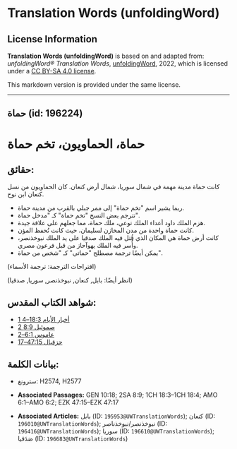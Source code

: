 # Translation Words (unfoldingWord)

## License Information

**Translation Words (unfoldingWord)** is based on and adapted from: _unfoldingWord® Translation Words_, [unfoldingWord](https://unfoldingword.org/utw), 2022, which is licensed under a [CC BY-SA 4.0 license](https://creativecommons.org/licenses/by-sa/4.0/legalcode.en).

This markdown version is provided under the same license.



--------------------------------

## حماة (id: 196224)

حماة، الحماويون، تخم حماة
=========================

حقائق:
------

كانت حماة مدينة مهمة في شمال سوريا، شمال أرض كنعان. كان الحماويون من نسل كنعان ابن نوح.

* ربما يشير اسم "تخم حماة" إلى ممر جبلي بالقرب من مدينة حماة.
* تترجم بعض النسخ "تخم حماة" كـ "مدخل حماة".
* هزم الملك داود أعداء الملك توعي، ملك حماة، مما جعلهم على علاقة جيدة.
* كانت حماة واحدة من مدن المخازن لسليمان، حيث كانت تُحفظ المؤن.
* كانت أرض حماة هي المكان الذي قُتل فيه الملك صدقيا على يد الملك نبوخذنصر، وأُسر فيه الملك يهوآحاز من قبل فرعون مصري.
* يمكن أيضًا ترجمة مصطلح "حماتي" كـ "شخص من حماة".

(اقتراحات الترجمة: ترجمة الأسماء)

(انظر أيضًا: بابل, كنعان, نبوخذنصر, سوريا, صدقيا)

شواهد الكتاب المقدس:
--------------------

* [1 أخبار الأيام 18:3–4](https://ref.ly/1Chr18:3-1Chr18:4)
* [2 صموئيل 8:9](https://ref.ly/2Sam8:9)
* [عاموس 6:1–2](https://ref.ly/Amos6:1-Amos6:2)
* [حزقيال 47:15–17](https://ref.ly/Ezek47:15-Ezek47:17)

بيانات الكلمة:
--------------

* سترونغ: H2574, H2577

* **Associated Passages:** GEN 10:18; 2SA 8:9; 1CH 18:3–1CH 18:4; AMO 6:1–AMO 6:2; EZK 47:15–EZK 47:17
* **Associated Articles:** بابل (ID: `195953@UWTranslationWords`); كنعان (ID: `196010@UWTranslationWords`); نبوخذنصر/نبوخذناصر (ID: `196416@UWTranslationWords`); سوريا (ID: `196610@UWTranslationWords`); صَدَقيا (ID: `196683@UWTranslationWords`)

